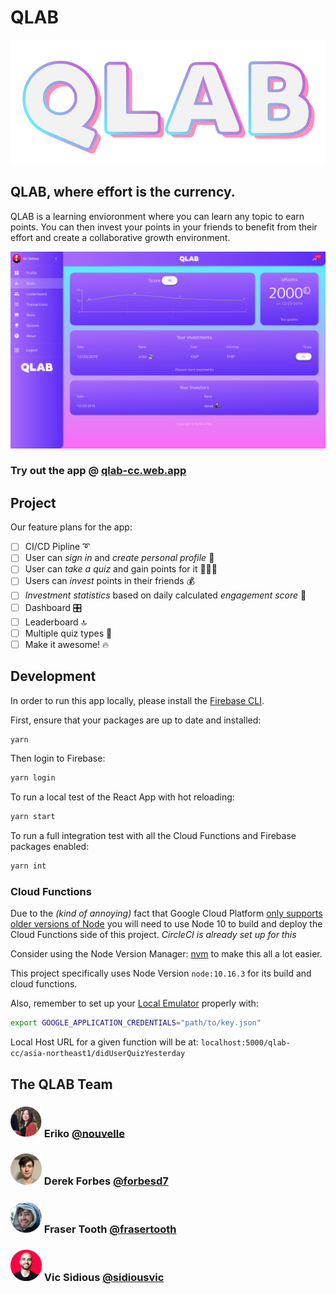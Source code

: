 # QLAB

![qlab logo](/misc/qlab-logo-1.png "QLAB Logo")

## QLAB, where effort is the currency.

QLAB is a learning envioronment where you can learn any topic to earn points.
You can then invest your points in your friends to benefit from their effort and create a collaborative growth environment.

![qlab screenshot of dashboard](/misc/qlab-screen.png "QLAB Dashboard")

### Try out the app @ [qlab-cc.web.app](https://qlab-cc.web.app/)

## Project

Our feature plans for the app:

- [ ] CI/CD Pipline ➰
- [ ] User can _sign in_ and _create personal profile_ 👤
- [ ] User can _take a quiz_ and gain points for it 👩🏻‍🏫
- [ ] Users can _invest_ points in their friends 💰
- [ ] _Investment statistics_ based on daily calculated _engagement score_ 🧮
- [ ] Dashboard 🎛
- [ ] Leaderboard 🔝
- [ ] Multiple quiz types 🧩
- [ ] Make it awesome! 🔥

## Development

In order to run this app locally, please install the [Firebase CLI](https://firebase.google.com/docs/cli).

First, ensure that your packages are up to date and installed:

```bash
yarn
```

Then login to Firebase:

```bash
yarn login
```

To run a local test of the React App with hot reloading:

```bash
yarn start
```

To run a full integration test with all the Cloud Functions and Firebase packages enabled:

```bash
yarn int
```

### Cloud Functions

Due to the _(kind of annoying)_ fact that Google Cloud Platform [only supports older versions of Node](https://firebase.google.com/docs/functions/manage-functions) you will need to use Node 10 to build and deploy the Cloud Functions side of this project. _CircleCI is already set up for this_

Consider using the Node Version Manager: [nvm](https://github.com/nvm-sh/nvm) to make this all a lot easier.

This project specifically uses Node Version `node:10.16.3` for its build and cloud functions.

Also, remember to set up your [Local Emulator](https://firebase.google.com/docs/functions/local-emulator) properly with:
```bash
export GOOGLE_APPLICATION_CREDENTIALS="path/to/key.json"
```

Local Host URL for a given function will be at: `localhost:5000/qlab-cc/asia-northeast1/didUserQuizYesterday`



## The QLAB Team

### <img src="misc/eriko.png" width="50px"> Eriko [@nouvelle](https://www.github.com/nouvelle)

<!-- Frontend, Testing, React/Redux -->

### <img src="misc/derek.png" width="50px"> Derek Forbes [@forbesd7](https://www.github.com/forbesd7)

<!-- Frontend, React/Redux -->

### <img src="misc/fraser.png" width="50px"> Fraser Tooth [@frasertooth](https://www.github.com/frasertooth)

<!-- Backend, Firebase/Firestore, Circle CI -->

### <img src="misc/vic.png" width="50px"> Vic Sidious [@sidiousvic](https://www.github.com/sidiousvic)

<!-- UI/UX, React, Material UI -->
